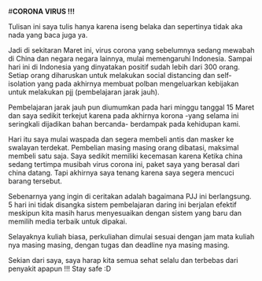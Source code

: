 #__CORONA VIRUS !!!__

    
Tulisan ini saya tulis hanya karena iseng belaka dan sepertinya tidak aka nada yang baca juga ya. 

Jadi di sekitaran Maret ini, virus corona yang sebelumnya sedang mewabah di China dan negara negara lainnya, mulai memengaruhi Indonesia. Sampai hari ini di Indonesia yang dinyatakan positif sudah lebih dari 300 orang.  Setiap orang diharuskan untuk melakukan social distancing   dan self-isolation  yang pada akhirnya membuat polban mengeluarkan kebijakan untuk melakukan pjj (pembelajaran jarak jauh).

Pembelajaran jarak jauh pun diumumkan pada hari minggu tanggal 15 Maret dan saya sedikit terkejut karena pada akhirnya korona -yang selama ini seringkali dijadikan bahan bercanda- berdampak pada kehidupan kami. 

Hari itu saya mulai waspada dan segera membeli antis dan masker ke swalayan terdekat. Pembelian masing masing orang dibatasi, maksimal membeli satu saja. Saya sedikit memiliki kecemasan karena Ketika china sedang tertimpa musibah virus corona ini, paket saya yang berasal dari china datang. Tapi akhirnya saya tenang karena saya segera mencuci barang tersebut.

Sebenarnya yang ingin di ceritakan adalah bagaimana PJJ ini berlangsung. 5 hari ini tidak disangka sistem pembelajaran daring ini berjalan efektif meskipun kita masih harus menyesuaikan dengan sistem yang baru dan memilih media terbaik untuk dipakai. 

Selayaknya kuliah biasa, perkuliahan dimulai sesuai dengan jam mata kuliah nya masing masing, dengan tugas dan deadline nya masing masing.

Sekian dari saya, saya harap kita semua sehat selalu dan terbebas dari penyakit apapun !!! Stay safe :D
